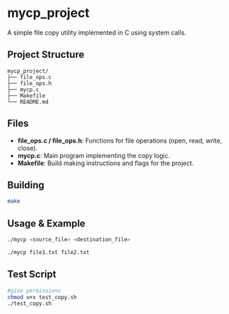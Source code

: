 # mycp_project

A simple file copy utility implemented in C using system calls.

## Project Structure

```
mycp_project/
├── file_ops.c
├── file_ops.h
├── mycp.c
├── Makefile
└── README.md
```

## Files

- **file_ops.c / file_ops.h**: Functions for file operations (open, read, write, close).
- **mycp.c**: Main program implementing the copy logic.
- **Makefile**: Build making instructions and flags for the project.

## Building

```sh
make
```

## Usage & Example

```sh
./mycp <source_file> <destination_file>

./mycp file1.txt file2.txt
```

## Test Script
```sh
#give permissions
chmod u+x test_copy.sh
./test_copy.sh
```
